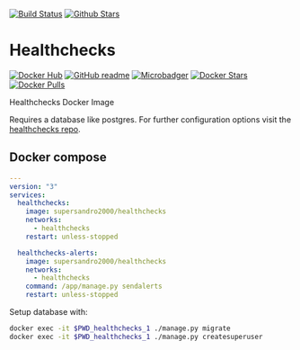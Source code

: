[![Build Status](https://img.shields.io/travis/SuperSandro2000/docker-images.svg?maxAge=3600)](https://travis-ci.org/SuperSandro2000/docker-images)
[![Github Stars](https://img.shields.io/github/stars/supersandro2000/docker-images.svg?maxAge=3600&label=Stars)](https://github.com/SuperSandro2000/docker-images)

# Healthchecks

[![Docker Hub](https://img.shields.io/badge/Docker-hub-blue.svg)](https://hub.docker.com/r/supersandro2000/healthchecks/)
[![GitHub readme](https://img.shields.io/badge/GitHub-readme-blue.svg)](https://github.com/SuperSandro2000/docker-images/blob/master/healthchecks/README.md)
[![Microbadger](https://images.microbadger.com/badges/image/supersandro2000/healthchecks.svg)](https://microbadger.com/images/supersandro2000/healthchecks)
[![Docker Stars](https://img.shields.io/docker/stars/supersandro2000/healthchecks.svg?maxAge=3600)](https://hub.docker.com/r/supersandro2000/healthchecks/)
[![Docker Pulls](https://img.shields.io/docker/pulls/supersandro2000/healthchecks.svg?maxAge=3600)](https://hub.docker.com/r/supersandro2000/healthchecks/)

Healthchecks Docker Image

Requires a database like postgres. For further configuration options visit the [healthchecks repo](https://github.com/healthchecks/healthchecks/).

## Docker compose

````yaml
---
version: "3"
services:
  healthchecks:
    image: supersandro2000/healthchecks
    networks:
      - healthchecks
    restart: unless-stopped

  healthchecks-alerts:
    image: supersandro2000/healthchecks
    networks:
      - healthchecks
    command: /app/manage.py sendalerts
    restart: unless-stopped
````

Setup database with:
````bash
docker exec -it $PWD_healthchecks_1 ./manage.py migrate
docker exec -it $PWD_healthchecks_1 ./manage.py createsuperuser
````
